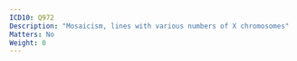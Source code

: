 ```yaml
---
ICD10: Q972
Description: "Mosaicism, lines with various numbers of X chromosomes"
Matters: No
Weight: 0
---
```


